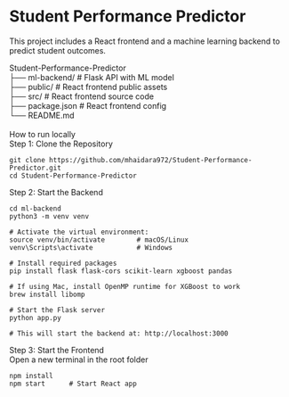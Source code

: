 # Student Performance Predictor

This project includes a React frontend and a machine learning backend to predict student outcomes.


Student-Performance-Predictor\
├── ml-backend/ # Flask API with ML model\
├── public/ # React frontend public assets\
├── src/ # React frontend source code\
├── package.json # React frontend config\
└── README.md<br>
<br>
How to run locally\
Step 1: Clone the Repository
```
git clone https://github.com/mhaidara972/Student-Performance-Predictor.git
cd Student-Performance-Predictor 
```

Step 2: Start the Backend
```
cd ml-backend
python3 -m venv venv

# Activate the virtual environment:
source venv/bin/activate        # macOS/Linux
venv\Scripts\activate           # Windows

# Install required packages
pip install flask flask-cors scikit-learn xgboost pandas

# If using Mac, install OpenMP runtime for XGBoost to work
brew install libomp

# Start the Flask server
python app.py

# This will start the backend at: http://localhost:3000
```
Step 3: Start the Frontend\
Open a new terminal in the root folder 
```
npm install
npm start      # Start React app
